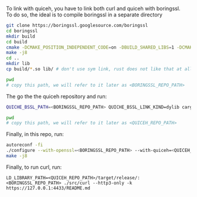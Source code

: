 To link with quiceh, you have to link both curl and quiceh with boringssl.  
To do so, the ideal is to compile boringssl in a separate directory

```sh
git clone https://boringssl.googlesource.com/boringssl
cd boringssl
mkdir build
cd build
cmake -DCMAKE_POSITION_INDEPENDENT_CODE=on -DBUILD_SHARED_LIBS=1 -DCMAKE_BUILD_TYPE=Release ..
make -j8
cd ..
mkdir lib
cp build/*.so lib/ # don't use sym link, rust does not like that at all but you will not have any error message, it will just don't work at runtime

pwd
# copy this path, we will refer to it later as <BORINGSSL_REPO_PATH>
```

The go the the quiceh repository and run:
```sh
QUICHE_BSSL_PATH=<BORINGSSL_REPO_PATH> QUICHE_BSSL_LINK_KIND=dylib cargo build --lib --examples --features ffi,pkg-config-meta --release

pwd
# copy this path, we will refer to it later as <QUICEH_REPO_PATH>
```

Finally, in this repo, run:
```sh
autoreconf -fi
./configure --with-openssl=<BORINGSSL_REPO_PATH> --with-quiceh=<QUICEH_REPO_PATH>/target/release/
make -j8
```

Finally, to run curl, run:
```
LD_LIBRARY_PATH=<QUICEH_REPO_PATH>/target/release/:<BORINGSSL_REPO_PATH> ./src/curl --http3-only -k https://127.0.0.1:4433/README.md
```